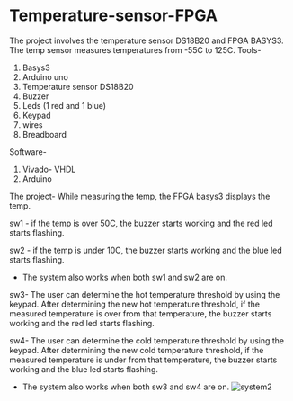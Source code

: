 # Temperature-sensor-FPGA
The project involves the temperature sensor DS18B20 and FPGA BASYS3.
The temp sensor measures temperatures from -55C to 125C.
Tools-
1. Basys3
2. Arduino uno
3. Temperature sensor DS18B20
4. Buzzer
5. Leds (1 red and 1 blue)
6. Keypad
7. wires
8. Breadboard

Software-
1. Vivado- VHDL
2. Arduino
   
The project-
   While measuring the temp, the FPGA basys3 displays the temp.

sw1 - if the temp is over 50C, the buzzer starts working and the red led starts flashing.

sw2 - if the temp is under 10C, the buzzer starts working and the blue led starts flashing.

* The system also works when both sw1 and sw2 are on.


sw3- The user can determine the hot temperature threshold by using the keypad.
  After determining the new hot temperature threshold, if the measured temperature is over from that temperature, the buzzer starts working and the red led starts flashing.

sw4- The user can determine the cold temperature threshold by using the keypad.
  After determining the new cold temperature threshold, if the measured temperature is under from that temperature, the buzzer starts working and the blue led starts flashing.
 
* The system also works when both sw3 and sw4 are on.
![system2](https://github.com/yaelkeidar/Temp-sensor-FPGA/assets/154610976/64d51aa1-5271-4731-9cb2-5713f8568c85)
